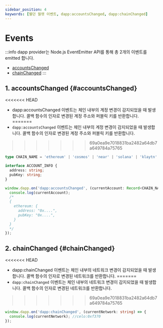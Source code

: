 ```yaml
---
sidebar_position: 4
keywords: [웰던 월렛 이벤트, dapp:accountsChanged, dapp:chainChanged]
---
```


# Events

:::info
dapp provider는 Node.js EventEmitter API를 통해 총 2개의 이벤트를 emitted 합니다.

- [accountsChanged](#accountsChanged)
- [chainChanged](#chainChanged)
  :::

## 1. accountsChanged {#accountsChanged}
<<<<<<< HEAD

- dapp:accountsChanged 이벤트는 체인 내부의 계정 변경이 감지되었을 때 발생합니다. 콜백 함수의 인자로 변경된 계정 주소와 퍼블릭 키를 반환합니다.
=======
- `dapp:accountsChanged` 이벤트는 체인 내부의 계정 변경이 감지되었을 때 발생합니다. 콜백 함수의 인자로 변경된 계정 주소와 퍼블릭 키를 반환합니다.
>>>>>>> 69a0ea9e7018831ba2482a64db7a649784a75765

```typescript
type CHAIN_NAME = 'ethereum' | 'cosmos' | 'near' | 'solana' | 'klaytn' | 'celo' | 'neon';

interface ACCOUNT_INFO {
  address: string;
  pubKey: string;
}

window.dapp.on('dapp:accountsChanged', (currentAccount: Record<CHAIN_NAME, ACCOUNT_INFO>) => {
  console.log(currentAccount);
  /*
  {
    ethereum: {
      address: "0x....",
      pubKey: "0x....",
    }
  }
  */
});
```

## 2. chainChanged {#chainChanged}
<<<<<<< HEAD

- dapp:chainChanged 이벤트는 체인 내부의 네트워크 변경이 감지되었을 때 발생합니다. 콜백 함수의 인자로 변경된 네트워크를 반환합니다.
=======
- `dapp:chainChanged` 이벤트는 체인 내부의 네트워크 변경이 감지되었을 때 발생합니다. 콜백 함수의 인자로 변경된 네트워크를 반환합니다.
>>>>>>> 69a0ea9e7018831ba2482a64db7a649784a75765

```typescript
window.dapp.on('dapp:chainChanged', (currentNetwork: string) => {
  console.log(currentNetwork); //celo:0xf370
});
```
